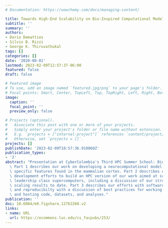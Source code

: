 ```yaml
---
# Documentation: https://wowchemy.com/docs/managing-content/

title: Towards High-End Scalability on Bio-Inspired Computational Models
subtitle: ''
summary: ''
authors:
- Dario Dematties
- Silvio B. Rizzi
- George K. Thiruvathukal
tags: []
categories: []
date: '2020-08-01'
lastmod: 2023-02-09T12:57:37-06:00
featured: false
draft: false

# Featured image
# To use, add an image named `featured.jpg/png` to your page's folder.
# Focal points: Smart, Center, TopLeft, Top, TopRight, Left, Right, BottomLeft, Bottom, BottomRight.
image:
  caption: ''
  focal_point: ''
  preview_only: false

# Projects (optional).
#   Associate this post with one or more of your projects.
#   Simply enter your project's folder or file name without extension.
#   E.g. `projects = ["internal-project"]` references `content/project/deep-learning/index.md`.
#   Otherwise, set `projects = []`.
projects: []
publishDate: '2023-02-09T18:57:36.910860Z'
publication_types:
- '2'
abstract: "Presentation at CyberColombia's Third HPC Summer School: Bio and Data Science\
  \ Part 1 describes our work on developing a neurocomputational model inspired in\
  \ specific features found in the mammalian cortex. Part 2 describes our software\
  \ development efforts to build an HPC version of our work aimed at scalability on\
  \ leadership class supercomputers, including a discussion of our strong and weak\
  \ scaling results to date. Part 3 describes our efforts with software engineering\
  \ and reproducibilty with a discussion of best practices for working with open source\
  \ and hosting code, datasets, and analyses."
publication: ''
doi: 10.6084/m9.figshare.12762260.v2
links:
- name: URL
  url: https://ecommons.luc.edu/cs_facpubs/253/
---
```

